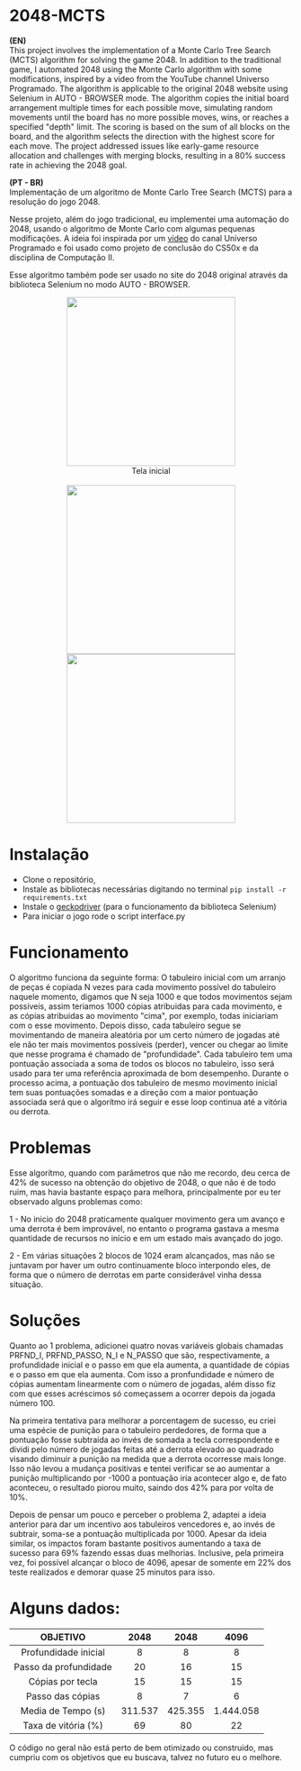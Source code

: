 # 2048-MCTS
**(EN)** <br>
This project involves the implementation of a Monte Carlo Tree Search (MCTS) algorithm for solving the game 2048. In addition to the traditional game, I automated 2048 using the Monte Carlo algorithm with some modifications, inspired by a video from the YouTube channel Universo Programado. The algorithm is applicable to the original 2048 website using Selenium in AUTO - BROWSER mode. The algorithm copies the initial board arrangement multiple times for each possible move, simulating random movements until the board has no more possible moves, wins, or reaches a specified "depth" limit. The scoring is based on the sum of all blocks on the board, and the algorithm selects the direction with the highest score for each move. The project addressed issues like early-game resource allocation and challenges with merging blocks, resulting in a 80% success rate in achieving the 2048 goal.

**(PT - BR)** <br>
Implementação de um algoritmo de Monte Carlo Tree Search (MCTS) para a resolução do jogo 2048.

Nesse projeto, além do jogo tradicional, eu implementei uma automação do 2048, usando o algoritmo de Monte Carlo com algumas pequenas modificações.
A ideia foi inspirada por um [vídeo](https://www.youtube.com/watch?v=BQ6a8Thjpsk) do canal Universo Programado e foi usado como projeto de conclusão do CS50x e da disciplina de Computação II.

Esse algoritmo também pode ser usado no site do 2048 original através da biblioteca Selenium no modo AUTO - BROWSER.

<figure>
<p align="center" width="100%">
<img src="https://user-images.githubusercontent.com/76168138/121276344-e52c2780-c8a4-11eb-9d8b-7fc03aa27049.png" width="300" height="300"/>
 </figcaption> 
 </br>Tela inicial</br></br>
<img src="https://user-images.githubusercontent.com/76168138/121277216-836cbd00-c8a6-11eb-9bcf-c6a5587e4582.png" width="300" height="300", class="center"/>
 <img src="https://user-images.githubusercontent.com/76168138/121276402-faa15180-c8a4-11eb-9771-8ac7339f0e43.png" width="300" height="300"/>
</figure>

# Instalação
- Clone o repositório, 
- Instale as bibliotecas necessárias digitando no terminal `pip install -r requirements.txt`
- Instale o [geckodriver](https://github.com/mozilla/geckodriver/releases) (para o funcionamento da biblioteca Selenium)
- Para iniciar o jogo rode o script interface.py


# Funcionamento

O algoritmo funciona da seguinte forma:
 O tabuleiro inicial com um arranjo de peças é copiada N vezes para cada movimento possível do tabuleiro naquele momento, digamos que N seja 1000 e que todos movimentos sejam possíveis, assim teriamos 1000 cópias atribuidas para cada movimento, e as cópias atribuidas ao movimento "cima", por exemplo, todas iniciariam com o esse movimento. Depois disso, cada tabuleiro segue se movimentando de maneira aleatória por um certo número de jogadas até ele não ter mais movimentos possíveis (perder),  vencer ou chegar ao limite que nesse programa é chamado de "profundidade". 
Cada tabuleiro tem uma pontuação associada a soma de todos os blocos no tabuleiro, isso será usado para ter uma referência aproximada de bom desempenho.
Durante o processo acima, a pontuação dos tabuleiro de mesmo movimento inicial tem suas pontuações somadas e a direção com a maior pontuação associada será que o algorítmo irá seguir e esse loop continua até a vitória ou derrota.

# Problemas

Esse algorítmo, quando com parâmetros que não me recordo, deu cerca de 42% de sucesso na obtenção do objetivo de 2048, o que não é de todo ruim, mas havia bastante espaço para melhora, principalmente por eu ter observado alguns problemas como: 

1 - No inicio do 2048 praticamente qualquer movimento gera um avanço e uma derrota é bem improvável, no entanto o programa gastava a mesma quantidade de recursos no início e em um estado mais avançado do jogo.

2 - Em várias situações 2 blocos de 1024 eram alcançados, mas não se juntavam por haver um outro continuamente bloco interpondo eles, de forma que o número de derrotas em parte considerável vinha dessa situação.

# Soluções

Quanto ao 1 problema, adicionei quatro novas variáveis globais chamadas PRFND_I, PRFND_PASSO, N_I e N_PASSO que são, respectivamente, a profundidade inicial e o passo em que ela aumenta, a quantidade de cópias e o passo em que ela aumenta. Com isso a pronfundidade e número de cópias aumentam linearmente com o número de jogadas, além disso fiz com que esses acréscimos só começassem a ocorrer depois da jogada número 100.

Na primeira tentativa para melhorar a porcentagem de sucesso, eu criei uma espécie de punição para o tabuleiro perdedores, de forma que a pontuação fosse subtraída ao invés de somada a tecla correspondente e dividi pelo número de jogadas feitas até a derrota elevado ao quadrado visando diminuir a punição na medida que a derrota ocorresse mais longe. Isso não levou a mudança positivas e tentei verificar se ao aumentar a punição multiplicando por -1000 a pontuação iria acontecer algo e, de fato aconteceu, o resultado piorou muito, saindo dos 42% para por volta de 10%.

Depois de pensar um pouco e perceber o problema 2, adaptei a ideia anterior para dar um incentivo aos tabuleiros vencedores e, ao invés de subtrair, soma-se a pontuação multiplicada por 1000. Apesar da ideia similar, os impactos foram bastante positivos aumentando a taxa de sucesso para 69% fazendo essas duas melhorias. Inclusive, pela primeira vez, foi possível alcançar o bloco de 4096, apesar de somente em 22% dos teste realizados e demorar quase 25 minutos para isso.


# Alguns dados:
| OBJETIVO | 2048 | 2048 | 4096 |
|:-:|:-:|:-:|:-:|
| Profundidade inicial | 8 | 8 | 8 |
| Passo da profundidade | 20 | 16 | 15 |
| Cópias por tecla | 15 | 15 | 15 |
| Passo das cópias | 8 | 7 | 6 |
| Media de Tempo (s) | 311.537 | 425.355 | 1.444.058 |
| Taxa de vitória (%) | 69 | 80 | 22 |


O código no geral não está perto de bem otimizado ou construido, mas cumpriu com os objetivos que eu buscava, talvez no futuro eu o melhore.
